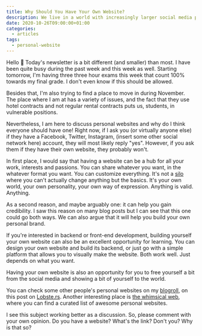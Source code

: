 ```yaml
---
title: Why Should You Have Your Own Website?
description: We live in a world with increasingly larger social media platforms. Everyone's profile looks the same, barely distinguishable. Why not have a website?
date: 2020-10-26T09:00:00+01:00
categories:
  - articles
tags:
  - personal-website
---
```


Hello 👋 Today's newsletter is a bit different (and smaller) than most. I have been quite busy during the past week and this week as well. Starting tomorrow, I'm having three three hour exams this week that count 100% towards my final grade. I don't even know if this should be allowed.

<!--more-->

Besides that, I'm also trying to find a place to move in during November. The place where I am at has a variety of issues, and the fact that they use hotel contracts and not regular rental contracts puts us, students, in vulnerable positions.

Nevertheless, I am here to discuss personal websites and why do I think everyone should have one! Right now, if I ask you (or virtually anyone else) if they have a Facebook, Twitter, Instagram, (insert some other social network here) account, they will most likely reply "yes". However, if you ask them if they have their own website, they probably won't.

In first place, I would say that having a website can be a hub for all your work, interests and passions. You can share whatever you want, in the whatever format you want. You can customize everything. It's not a [silo](https://indieweb.org/silo) where you can't actually change anything but the basics. It's your own world, your own personality, your own way of expression. Anything is valid. Anything.

As a second reason, and maybe arguably one: it can help you gain credibility. I saw this reason on many blog posts but I can see that this one could go both ways. We can also argue that it will help you build your own personal brand.

If you're interested in backend or front-end development, building yourself your own website can also be an excellent opportunity for learning. You can design your own website and build its backend, or just go with a simple platform that allows you to visually make the website. Both work well. Just depends on what you want.

Having your own website is also an opportunity for you to free yourself a bit from the social media and showing a bit of yourself to the world.

You can check some other people's personal websites on my [blogroll](/blogroll), on this post on [Lobste.rs](https://lobste.rs/s/h9xgpv/rate_my_homepage). Another interesting place is [the whimsical web](https://whimsical.club/), where you can find a curated list of awesome personal websites.

I see this subject working better as a discussion. So, please comment with your own opinion. Do you have a website? What's the link? Don't you? Why is that so?
